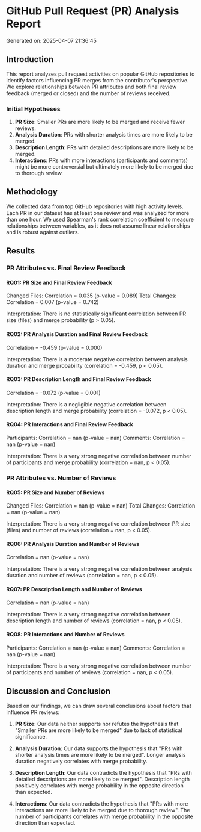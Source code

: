 # GitHub Pull Request (PR) Analysis Report

Generated on: 2025-04-07 21:36:45

## Introduction

This report analyzes pull request activities on popular GitHub repositories to identify factors influencing PR merges from the contributor's perspective. We explore relationships between PR attributes and both final review feedback (merged or closed) and the number of reviews received.

### Initial Hypotheses

1. **PR Size**: Smaller PRs are more likely to be merged and receive fewer reviews.
2. **Analysis Duration**: PRs with shorter analysis times are more likely to be merged.
3. **Description Length**: PRs with detailed descriptions are more likely to be merged.
4. **Interactions**: PRs with more interactions (participants and comments) might be more controversial but ultimately more likely to be merged due to thorough review.

## Methodology

We collected data from top GitHub repositories with high activity levels. Each PR in our dataset has at least one review and was analyzed for more than one hour. We used Spearman's rank correlation coefficient to measure relationships between variables, as it does not assume linear relationships and is robust against outliers.

## Results

### PR Attributes vs. Final Review Feedback

#### RQ01: PR Size and Final Review Feedback

Changed Files: Correlation = 0.035 (p-value = 0.089)
Total Changes: Correlation = 0.007 (p-value = 0.742)

Interpretation: There is no statistically significant correlation between PR size (files) and merge probability (p > 0.05).

#### RQ02: PR Analysis Duration and Final Review Feedback

Correlation = -0.459 (p-value = 0.000)

Interpretation: There is a moderate negative correlation between analysis duration and merge probability (correlation = -0.459, p < 0.05).

#### RQ03: PR Description Length and Final Review Feedback

Correlation = -0.072 (p-value = 0.001)

Interpretation: There is a negligible negative correlation between description length and merge probability (correlation = -0.072, p < 0.05).

#### RQ04: PR Interactions and Final Review Feedback

Participants: Correlation = nan (p-value = nan)
Comments: Correlation = nan (p-value = nan)

Interpretation: There is a very strong negative correlation between number of participants and merge probability (correlation = nan, p < 0.05).

### PR Attributes vs. Number of Reviews

#### RQ05: PR Size and Number of Reviews

Changed Files: Correlation = nan (p-value = nan)
Total Changes: Correlation = nan (p-value = nan)

Interpretation: There is a very strong negative correlation between PR size (files) and number of reviews (correlation = nan, p < 0.05).

#### RQ06: PR Analysis Duration and Number of Reviews

Correlation = nan (p-value = nan)

Interpretation: There is a very strong negative correlation between analysis duration and number of reviews (correlation = nan, p < 0.05).

#### RQ07: PR Description Length and Number of Reviews

Correlation = nan (p-value = nan)

Interpretation: There is a very strong negative correlation between description length and number of reviews (correlation = nan, p < 0.05).

#### RQ08: PR Interactions and Number of Reviews

Participants: Correlation = nan (p-value = nan)
Comments: Correlation = nan (p-value = nan)

Interpretation: There is a very strong negative correlation between number of participants and number of reviews (correlation = nan, p < 0.05).

## Discussion and Conclusion

Based on our findings, we can draw several conclusions about factors that influence PR reviews:

1. **PR Size**: Our data neither supports nor refutes the hypothesis that "Smaller PRs are more likely to be merged" due to lack of statistical significance.

2. **Analysis Duration**: Our data supports the hypothesis that "PRs with shorter analysis times are more likely to be merged". Longer analysis duration negatively correlates with merge probability.

3. **Description Length**: Our data contradicts the hypothesis that "PRs with detailed descriptions are more likely to be merged". Description length positively correlates with merge probability in the opposite direction than expected.

4. **Interactions**: Our data contradicts the hypothesis that "PRs with more interactions are more likely to be merged due to thorough review". The number of participants correlates with merge probability in the opposite direction than expected.